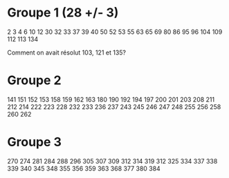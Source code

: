 # Groupe 1 (28 +/- 3)
2 3 4 6 10 12 30 32 33 37 39 40 50 52 53 55 63 65 69 80 86 95 96 104 109 112 113 134

Comment on avait résolut 103, 121 et 135?


# Groupe 2
141 151 152 153 158 159 162 163 180 190 192 194 197 200 201 203 208 211 212 214 222 223 228 232 233 236 237 243 245 246 247 248 255 256 258 260 262

# Groupe 3
 270 274 281 284 288 296 305 307 309 312 314 319 312 325 334 337 338 339 340 345 348 355 356 359 363 368 377 380 384 
